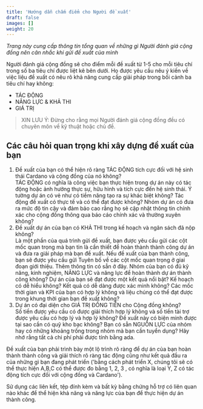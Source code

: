 ```yaml
---
title: 'Hướng dẫn chấm điểm cho Người đề xuất'
draft: false
images: []
weight: 20
---
```


*Trang này cung cấp thông tin tổng quan về những gì Người đánh giá cộng đồng nên cân nhắc khi gửi đề xuất ​​của mình*

Người đánh giá cộng đồng sẽ cho điểm mỗi đề xuất từ ​​1-5 cho mỗi tiêu chí trong số ba tiêu chí được liệt kê bên dưới. Họ được yêu cầu nêu ý kiến ​​về việc liệu đề xuất có nêu rõ khả năng cung cấp giải pháp trong bối cảnh ba tiêu chí hay không:

- TÁC ĐỘNG
- NĂNG LỰC &amp; KHẢ THI
- GIÁ TRỊ

> XIN LƯU Ý: Đừng cho rằng mọi Người đánh giá cộng đồng đều có chuyên môn về kỹ thuật hoặc chủ đề.

## Các câu hỏi quan trọng khi xây dựng đề xuất của bạn

1. Đề xuất của bạn có thể hiện rõ ràng TÁC ĐỘNG tích cực đối với hệ sinh thái Cardano và cộng đồng của nó không?<br> TÁC ĐỘNG có nghĩa là công việc bạn thực hiện trong dự án này có tác động hoặc ảnh hưởng thực sự, hữu hình và tích cực đến hệ sinh thái. Ý tưởng dự án có vẻ như có tiềm năng tạo ra sự khác biệt không? Tác động đề xuất có thực tế và có thể đạt được không? Nhóm dự án có đưa ra mức độ tin cậy và đảm bảo cao rằng họ sẽ cập nhật thông tin chính xác cho cộng đồng thông qua báo cáo chính xác và thường xuyên không?
2. Đề xuất dự án của bạn có KHẢ THI trong kế hoạch và ngân sách đã nộp không?<br> Là một phần của quá trình gửi đề xuất, bạn được yêu cầu gửi các cột mốc quan trọng mà bạn tin là cần thiết để hoàn thành thành công dự án và đưa ra giải pháp mà bạn đề xuất. Nếu đề xuất của bạn thành công, bạn sẽ được yêu cầu gửi Tuyên bố về các cột mốc quan trọng ở giai đoạn giới thiệu. Thêm thông tin có sẵn ở đây. Nhóm của bạn có đủ kỹ năng, kinh nghiệm, NĂNG LỰC và năng lực để hoàn thành dự án thành công không? Dự án của bạn sẽ đạt được một kết quả nổi bật? Kế hoạch có dễ hiểu không? Kết quả có dễ dàng được xác minh không? Các mốc thời gian và KPI của bạn có hợp lý không và liệu chúng có thể đạt được trong khung thời gian bạn đề xuất không?
3. Dự án có đại diện cho GIÁ TRỊ ĐỒNG TIỀN cho Cộng đồng không?<br> Số tiền được yêu cầu có được giải thích hợp lý không và số tiền tài trợ được yêu cầu có hợp lý và hợp lý không? Đề xuất này có biện minh được tại sao cần có quỹ kho bạc không? Bạn có sẵn NGUỒN LỰC của nhóm hay có những khoảng trống trong nhóm mà bạn cần tuyển dụng? Hãy nhớ rằng tất cả chi phí phải được tính bằng ada.

Đề xuất của bạn phải trình bày một lộ trình rõ ràng để dự án của bạn hoàn thành thành công và giải thích rõ ràng tác động cũng như kết quả đầu ra của những gì bạn đang phát triển ('bằng cách phát triển X, chúng tôi sẽ có thể thực hiện A,B,C có thể được đo bằng 1, 2, 3 , có nghĩa là loại Y, Z có tác động tích cực đối với cộng đồng và Cardano').

Sử dụng các liên kết, tệp đính kèm và bất kỳ bằng chứng hỗ trợ có liên quan nào khác để thể hiện khả năng và năng lực của bạn để thực hiện dự án thành công.
